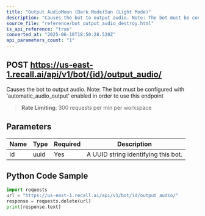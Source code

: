```yaml
---
title: "Output AudioMoon (Dark Mode)Sun (Light Mode)"
description: "Causes the bot to output audio. Note: The bot must be configured with 'automatic_audio_output' enabled in order to use this endpoint. This endpoint is rate limited to: 300 requests per min per workspace"
source_file: "reference/bot_output_audio_destroy.html"
is_api_reference: "true"
converted_at: "2025-06-10T18:50:28.520Z"
api_parameters_count: "1"
---
```

## POST https://us-east-1.recall.ai/api/v1/bot/{id}/output_audio/

Causes the bot to output audio. Note: The bot must be configured with 'automatic_audio_output' enabled in order to use this endpoint

> **Rate Limiting**: 300 requests per min per workspace

## Parameters

| Name | Type | Required | Description |
| --- | --- | --- | --- |
| id | uuid | Yes | A UUID string identifying this bot. |

## Python Code Sample

```python
import requests
url = "https://us-east-1.recall.ai/api/v1/bot/id/output_audio/"
response = requests.delete(url)
print(response.text)
```
